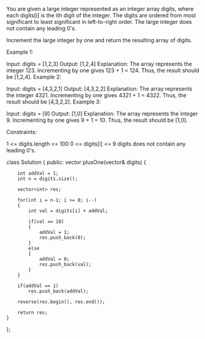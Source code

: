 You are given a large integer represented as an integer array digits, where each digits[i] is the ith digit of the integer. The digits are ordered from most significant to least significant in left-to-right order. The large integer does not contain any leading 0's.

Increment the large integer by one and return the resulting array of digits.

 

Example 1:

Input: digits = [1,2,3]
Output: [1,2,4]
Explanation: The array represents the integer 123.
Incrementing by one gives 123 + 1 = 124.
Thus, the result should be [1,2,4].
Example 2:

Input: digits = [4,3,2,1]
Output: [4,3,2,2]
Explanation: The array represents the integer 4321.
Incrementing by one gives 4321 + 1 = 4322.
Thus, the result should be [4,3,2,2].
Example 3:

Input: digits = [9]
Output: [1,0]
Explanation: The array represents the integer 9.
Incrementing by one gives 9 + 1 = 10.
Thus, the result should be [1,0].
 

Constraints:

1 <= digits.length <= 100
0 <= digits[i] <= 9
digits does not contain any leading 0's.


class Solution {
public:
    vector<int> plusOne(vector<int>& digits) {
        
        int addVal = 1;
        int n = digits.size();
        
        vector<int> res;
        
        for(int i = n-1; i >= 0; i--)
        {
            int val = digits[i] + addVal;
            
            if(val == 10)
            {
                addVal = 1;
                res.push_back(0);
            }
            else
            {
                addVal = 0;
                res.push_back(val);                
            }
        }
        
        if(addVal == 1)
            res.push_back(addVal);
        
        reverse(res.begin(), res.end());
        
        return res;
    }
};
